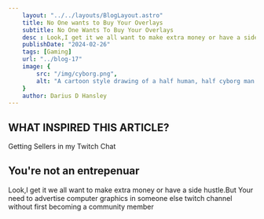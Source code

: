 ```yaml
---
    layout: "../../layouts/BlogLayout.astro"
    title: No One wants to Buy Your Overlays
    subtitle: No One Wants To Buy Your Overlays
    desc : Look,I get it we all want to make extra money or have a side hustle.
    publishDate: "2024-02-26"
    tags: [Gaming]
    url: "../blog-17"
    image: {
        src: "/img/cyborg.png",
        alt: "A cartoon style drawing of a half human, half cyborg man holding a sword in his right hand",
    } 
    author: Darius D Hansley
---
```


 
<h2 class="blogH2">WHAT INSPIRED THIS ARTICLE?</h2>

<p class="blogP text-center">
Getting Sellers in my Twitch Chat
</p>

<h2 class="blogH2">You're not an entrepenuar </h2>

<p class="blogP">
Look,I get it we all want to make extra money or have a side hustle.But Your need to advertise computer graphics in someone else twitch channel without first becoming a community member
</p>

